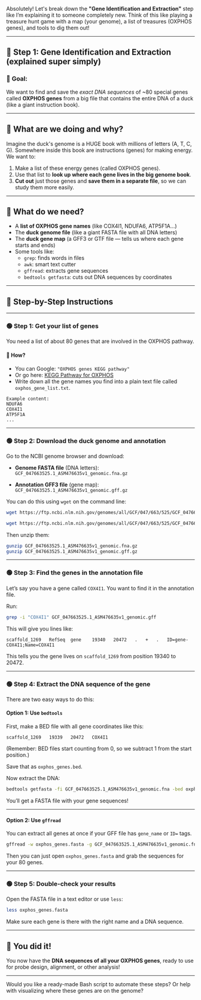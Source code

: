 Absolutely! Let's break down the **"Gene Identification and Extraction"** step like I’m explaining it to someone completely new. Think of this like playing a treasure hunt game with a map (your genome), a list of treasures (OXPHOS genes), and tools to dig them out!

---

## 🧩 Step 1: Gene Identification and Extraction (explained super simply)

### 🎯 **Goal:**
We want to find and save the *exact DNA sequences* of ~80 special genes called **OXPHOS genes** from a big file that contains the entire DNA of a duck (like a giant instruction book).

---

## 🧸 What are we doing and why?

Imagine the duck's genome is a HUGE book with millions of letters (A, T, C, G). Somewhere inside this book are instructions (genes) for making energy. We want to:
1. Make a list of these energy genes (called OXPHOS genes).
2. Use that list to **look up where each gene lives in the big genome book**.
3. **Cut out** just those genes and **save them in a separate file**, so we can study them more easily.

---

## 🧰 What do we need?
- A **list of OXPHOS gene names** (like COX4I1, NDUFA6, ATP5F1A…)
- The **duck genome file** (like a giant FASTA file with all DNA letters)
- The **duck gene map** (a GFF3 or GTF file — tells us where each gene starts and ends)
- Some tools like:
  - `grep`: finds words in files
  - `awk`: smart text cutter
  - `gffread`: extracts gene sequences
  - `bedtools getfasta`: cuts out DNA sequences by coordinates

---

## 🧗 Step-by-Step Instructions

---

### 🟢 **Step 1: Get your list of genes**
You need a list of about 80 genes that are involved in the OXPHOS pathway.

#### 📌 How?
- You can Google: `"OXPHOS genes KEGG pathway"`  
- Or go here: [KEGG Pathway for OXPHOS](https://www.genome.jp/pathway/map00190)
- Write down all the gene names you find into a plain text file called `oxphos_gene_list.txt`.

```
Example content:
NDUFA6
COX4I1
ATP5F1A
...
```

---

### 🟢 **Step 2: Download the duck genome and annotation**

Go to the NCBI genome browser and download:

- **Genome FASTA file** (DNA letters):  
  `GCF_047663525.1_ASM476635v1_genomic.fna.gz`

- **Annotation GFF3 file** (gene map):  
  `GCF_047663525.1_ASM476635v1_genomic.gff.gz`

You can do this using `wget` on the command line:

```bash
wget https://ftp.ncbi.nlm.nih.gov/genomes/all/GCF/047/663/525/GCF_047663525.1_ASM476635v1/GCF_047663525.1_ASM476635v1_genomic.fna.gz

wget https://ftp.ncbi.nlm.nih.gov/genomes/all/GCF/047/663/525/GCF_047663525.1_ASM476635v1/GCF_047663525.1_ASM476635v1_genomic.gff.gz
```

Then unzip them:

```bash
gunzip GCF_047663525.1_ASM476635v1_genomic.fna.gz
gunzip GCF_047663525.1_ASM476635v1_genomic.gff.gz
```

---

### 🟢 **Step 3: Find the genes in the annotation file**

Let’s say you have a gene called `COX4I1`. You want to find it in the annotation file.

Run:

```bash
grep -i "COX4I1" GCF_047663525.1_ASM476635v1_genomic.gff
```

This will give you lines like:

```
scaffold_1269   RefSeq  gene    19340   20472   .   +   .   ID=gene-COX4I1;Name=COX4I1
```

This tells you the gene lives on `scaffold_1269` from position 19340 to 20472.

---

### 🟢 **Step 4: Extract the DNA sequence of the gene**

There are two easy ways to do this:

#### Option 1: Use `bedtools`

First, make a BED file with all gene coordinates like this:

```
scaffold_1269   19339   20472   COX4I1
```

(Remember: BED files start counting from 0, so we subtract 1 from the start position.)

Save that as `oxphos_genes.bed`.

Now extract the DNA:

```bash
bedtools getfasta -fi GCF_047663525.1_ASM476635v1_genomic.fna -bed oxphos_genes.bed -fo oxphos_genes.fasta
```

You’ll get a FASTA file with your gene sequences!

---

#### Option 2: Use `gffread`

You can extract all genes at once if your GFF file has `gene_name` or `ID=` tags.

```bash
gffread -w oxphos_genes.fasta -g GCF_047663525.1_ASM476635v1_genomic.fna GCF_047663525.1_ASM476635v1_genomic.gff
```

Then you can just open `oxphos_genes.fasta` and grab the sequences for your 80 genes.

---

### 🟢 **Step 5: Double-check your results**

Open the FASTA file in a text editor or use `less`:

```bash
less oxphos_genes.fasta
```

Make sure each gene is there with the right name and a DNA sequence.

---

## 🏁 You did it!

You now have the **DNA sequences of all your OXPHOS genes**, ready to use for probe design, alignment, or other analysis!

---

Would you like a ready-made Bash script to automate these steps? Or help with visualizing where these genes are on the genome?